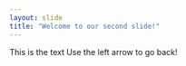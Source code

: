 ```yaml
---
layout: slide
title: "Welcome to our second slide!"
---
```

This is the text
Use the left arrow to go back!
